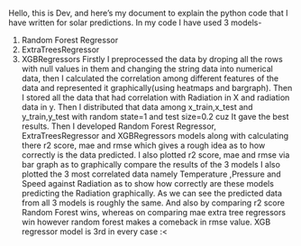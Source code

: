 Hello, this is Dev, and here’s my document to explain the python code that I have written for solar predictions.
In my code I have used 3 models- 
1. Random Forest Regressor
2. ExtraTreesRegressor
3. XGBRegressors
Firstly  I preprocessed the data by droping all the rows with null values in them and changing the string data into numerical data, then I calculated the correlation among different features of the data and represented it graphically(using heatmaps and bargraph). 
Then I stored all the data that had correlation with Radiation in X and radiation data in y.
Then I distributed that data among x_train,x_test and y_train,y_test with random state=1 and test size=0.2 cuz It gave the best results.
Then I developed Random Forest Regressor, ExtraTreesRegressor and XGBRegressors models along with calculating there r2 score, mae and rmse which gives a rough idea as to how correctly is the data predicted. 
I also plotted r2 score, mae and rmse via bar graph as to graphically compare the results of the 3 models
I also plotted the 3 most correlated data namely Temperature ,Pressure and Speed against Radiation as to show how correctly are these models predicting the Radiation graphically.
As we can see the predicted data from all 3 models is roughly the same. And also by comparing r2 score Random Forest wins, whereas on comparing mae extra tree regressors win however random forest makes a comeback in rmse value. XGB regressor model is 3rd in every case :< 


